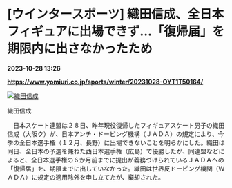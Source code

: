 # [ウインタースポーツ] 織田信成、全日本フィギュアに出場できず…「復帰届」を期限内に出さなかったため

**2023-10-28 13:26**

**https://www.yomiuri.co.jp/sports/winter/20231028-OYT1T50164/**

[![織田信成](https://www.yomiuri.co.jp/media/2023/10/20231028-OYT1I50135-1.jpg)](https://www.yomiuri.co.jp/pluralphoto/20231028-OYT1I50135/)

織田信成

　日本スケート連盟は２８日、昨年現役復帰したフィギュアスケート男子の織田信成（大阪ク）が、日本アンチ・ドーピング機構（ＪＡＤＡ）の規定により、今季の全日本選手権（１２月、長野）に出場できないことを明らかにした。織田は同日、全日本の予選を兼ねた西日本選手権（広島）で優勝したが、同連盟などによると、全日本選手権の６か月前までに提出が義務づけられているＪＡＤＡへの「復帰届」を、期限までに出していなかった。織田は世界反ドーピング機関（ＷＡＤＡ）に規定の適用除外を申し立てたが、棄却された。
